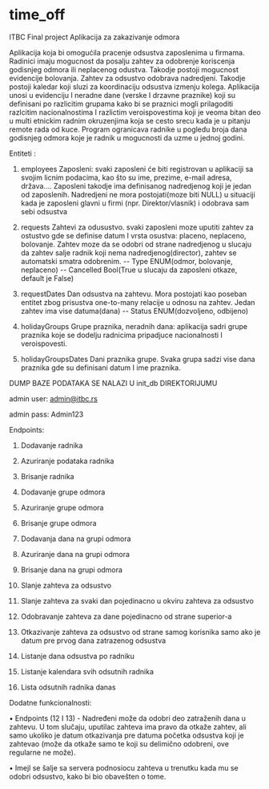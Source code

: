 # time_off
ITBC Final project
Aplikacija za zakazivanje odmora

Aplikacija koja bi omogućila pracenje odsustva zaposlenima u firmama. 
Radinici imaju mogucnost da posalju zahtev za odobrenje koriscenja godisnjeg odmora ili neplacenog odustva.
Takodje postoji mogucnost evidencije bolovanja. Zahtev za odsustvo odobrava nadredjeni. Takodje postoji kaledar koji sluzi 
za koordinaciju odsustva izmenju kolega. Aplikacija unosi u evidenciju I neradne dane (verske I drzavne praznike) 
koji su definisani po razlicitim grupama kako bi se praznici mogli prilagoditi razlcitim nacionalnostima I razlictim 
veroispovestima koji je veoma bitan deo u multi etnickim radnim okruzenjima koja se cesto srecu kada je u pitanju remote rada od kuce.
Program ogranicava radnike u pogledu broja dana godisnjeg odmora koje je radnik u mogucnosti da uzme u jednoj godini.  


Entiteti :

1.	employees
Zaposleni: svaki zaposleni će biti registrovan u aplikaciji sa svojim licnim podacima, kao što su ime, prezime, e-mail adresa, država….
Zaposleni takodje ima definisanog nadredjenog koji je jedan od zaposlenih. Nadredjeni ne mora postojati(moze biti NULL) u situaciji 
kada je zaposleni glavni u firmi (npr. Direktor/vlasnik) i odobrava sam sebi odsustva

2.	requests
Zahtevi za odusustvo. svaki zaposleni moze uputiti zahtev za ostustvo gde se definise datum I 
vrsta osustva: placeno, neplaceno, bolovanje. Zahtev moze da se odobri od strane nadredjenog u 
slucaju da zahtev salje radnik koji nema nadredjenog(director), zahtev se automatski smatra odobrenim.
-- Type ENUM(odmor, bolovanje, neplaceno)
-- Cancelled Bool(True u slucaju da zaposleni otkaze, default je False)

3.	requestDates
Dan odsustva na zahtevu. Mora postojati kao poseban entitet zbog prisustva one-to-many relacije u odnosu na zahtev. 
Jedan zahtev ima vise datuma(dana) 
-- Status ENUM(dozvoljeno, odbijeno) 

4.	holidayGroups
Grupe praznika, neradnih dana: aplikacija sadri grupe praznika koje se dodelju radnicima pripadjuce nacionalnosti I veroispovesti. 

5.	holidayGroupsDates
Dani praznika grupe. Svaka grupa sadzi vise dana praznika gde su definisani datum I ime praznika. 




DUMP BAZE PODATAKA SE NALAZI U init_db DIREKTORIJUMU



admin user: admin@itbc.rs

admin pass: Admin123





Endpoints:

1.	Dodavanje radnika
2.	Azuriranje podataka radnika
3.	Brisanje radnika

4.	Dodavanje grupe odmora
5.	Azuriranje grupe odmora
6.	Brisanje grupe odmora

7.	Dodavanja dana na grupi odmora
8.	Azuriranje dana na grupi odmora
9.	Brisanje dana na grupi odmora

10.	Slanje zahteva za odsustvo

11.	Slanje zahteva za svaki dan pojedinacno u okviru zahteva za odsustvo
12.	Odobravanje zahteva za dane pojedinacno od strane superior-a
13.	Otkazivanje zahteva za odsustvo od strane samog korisnika samo ako je datum pre prvog dana zatrazenog odsustva
14.	Listanje dana odsustva po radniku
15.	Listanje kalendara svih odsutnih radnika
16.	Lista odsutnih radnika danas

Dodatne funkcionalnosti:

•	Endpoints (12 I 13) - Nadređeni može da odobri deo zatraženih dana u zahtevu. U tom slučaju, uputilac zahteva ima pravo da otkaže zahtev, ali samo ukoliko je datum otkazivanja pre datuma početka odsustva koji je zahtevao (može da otkaže samo te koji su delimično odobreni, ove regularne ne može).
  
•	Imejl se šalje sa servera podnosiocu zahteva u trenutku kada mu se odobri odsustvo, kako bi bio obavešten o tome.

